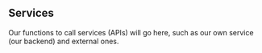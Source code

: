 ## Services

Our functions to call services (APIs) will go here, such as our own service
(our backend) and external ones.